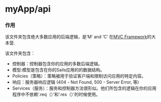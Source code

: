# myApp/api
### 作用

该文件夹包含绝大多数应用的后端逻辑，是‘M’ and ‘C’ 在[MVC Framework](http://http://zh.wikipedia.org/wiki/MVC)的大本营.

该文件夹包含：
- 控制器：控制器包含你的应用的多数后端逻辑。
- 模型:模型是包含在你的Sails应用的的数据结构。
- Policies（策略）：策略被用于验证客户端和限制访问应用的特定内容。
- 响应：服务器响应逻辑 (404 - Not Found, 500 - Server Error, 等)
- Services（服务）：服务和控制器方法很形似。他们所包含的逻辑在你的应用程序中不依赖‘.req（）’和‘.res（）’的时候使用。


<docmeta name="uniqueID" value="apimd840000">
<docmeta name="displayName" value="api">

